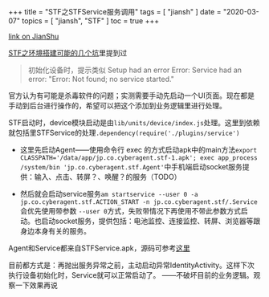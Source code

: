 +++
title = "STF之STFService服务调用"
tags = [
    "jiansh"
]
date = "2020-03-07"
topics = [
    "jiansh",
    "STF"
]
toc = true
+++



[link on JianShu](https://www.jianshu.com/p/380edecf102b)

[STF之环境搭建可能的几个坑](https://www.jianshu.com/p/82e0d75db14b)里提到过
>初始化设备时，提示类似 Setup had an error Error: Service had an error: "Error: Not found; no service started."

官方认为有可能是杀毒软件的问题；实测需要手动先启动一个UI页面。现在都是手动到后台进行操作的，希望可以把这个添加到业务逻辑里进行处理。

STF启动时，device模块启动是由`lib/units/device/index.js`处理。这里到依赖就包括里STFService的处理`.dependency(require('./plugins/service')`

- 这里先启动Agent——使用命令行 exec 的方式启动apk中的main方法`export CLASSPATH='/data/app/jp.co.cyberagent.stf-1.apk'; exec app_process /system/bin 'jp.co.cyberagent.stf.Agent'`中手机端启动socket服务提供：输入、点击、转屏？、唤醒？的服务（TODO）

- 然后就会启动service服务`am startservice --user 0 -a jp.co.cyberagent.stf.ACTION_START -n jp.co.cyberagent.stf/.Service`会优先使用带参数 `--user 0`方式，失败带情况下再使用不带此参数方式启动。也启动socket服务，提供包括：电池监控、连接监控、转屏、浏览器等跟身边本身有关的服务。

Agent和Service都来自STFService.apk，源码可参考[这里](https://github.com/openstf/STFService.apk)


目前都方式是：再抛出服务异常之前，主动启动异常IdentityActivity。这样下次执行设备初始化时，Service就可以正常启动了。 ——不破坏目前的业务逻辑。观察一下效果再说
